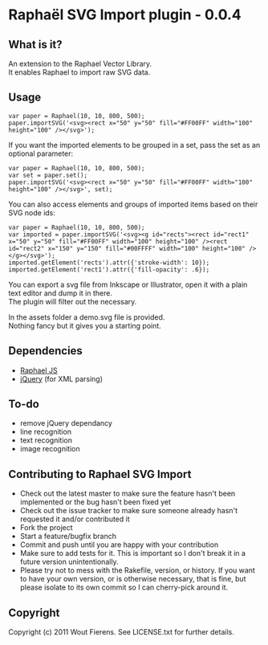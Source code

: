# Raphaël SVG Import plugin - 0.0.4

## What is it?
An extension to the Raphael Vector Library.<br/>
It enables Raphael to import raw SVG data.

## Usage

    var paper = Raphael(10, 10, 800, 500);
    paper.importSVG('<svg><rect x="50" y="50" fill="#FF00FF" width="100" height="100" /></svg>');

If you want the imported elements to be grouped in a set, pass the set as an optional parameter:

    var paper = Raphael(10, 10, 800, 500);
    var set = paper.set();
    paper.importSVG('<svg><rect x="50" y="50" fill="#FF00FF" width="100" height="100" /></svg>', set);

You can also access elements and groups of imported items based on their SVG node ids:

    var paper = Raphael(10, 10, 800, 500);
    var imported = paper.importSVG('<svg><g id="rects"><rect id="rect1" x="50" y="50" fill="#FF00FF" width="100" height="100" /><rect id="rect2" x="150" y="150" fill="#00FFFF" width="100" height="100" /></g></svg>');
    imported.getElement('rects').attr({'stroke-width': 10});
    imported.getElement('rect1').attr({'fill-opacity': .6});


You can export a svg file from Inkscape or Illustrator, open it with a plain text editor and dump it in there.<br/>
The plugin will filter out the necessary.

In the assets folder a demo.svg file is provided.<br/>
Nothing fancy but it gives you a starting point.

## Dependencies
- [Raphael JS](http://raphaeljs.com/)
- [jQuery](http://jquery.com/) (for XML parsing)

## To-do
- remove jQuery dependancy
- line recognition
- text recognition
- image recognition

## Contributing to Raphael SVG Import
 
* Check out the latest master to make sure the feature hasn't been implemented or the bug hasn't been fixed yet
* Check out the issue tracker to make sure someone already hasn't requested it and/or contributed it
* Fork the project
* Start a feature/bugfix branch
* Commit and push until you are happy with your contribution
* Make sure to add tests for it. This is important so I don't break it in a future version unintentionally.
* Please try not to mess with the Rakefile, version, or history. If you want to have your own version, or is otherwise necessary, that is fine, but please isolate to its own commit so I can cherry-pick around it.

## Copyright

Copyright (c) 2011 Wout Fierens. See LICENSE.txt for further details.